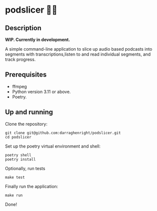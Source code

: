 # podslicer 🔪✨

## Description

**WIP. Currently in development.**

A simple command-line application to slice up audio based podcasts into segments with transcriptions,listen to and read individual segments, and track progress.

## Prerequisites

- ffmpeg
- Python version 3.11 or above.
- Poetry.

## Up and running

Clone the repository:

```shell
git clone git@github.com:darraghenright/podslicer.git
cd podslicer
```

Set up the poetry virtual environment and shell:

```shell
poetry shell
poetry install
```

Optionally, run tests

```shell
make test
```

Finally run the application:

```shell
make run
```

Done!
